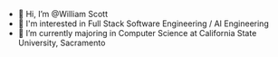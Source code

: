 - 👋 Hi, I’m @William Scott
- 👀 I'm interested in Full Stack Software Engineering / AI Engineering
- 🌱 I’m currently majoring in Computer Science at California State University, Sacramento
